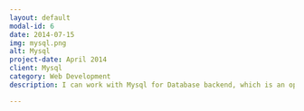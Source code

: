 ```yaml
---
layout: default
modal-id: 6
date: 2014-07-15
img: mysql.png
alt: Mysql
project-date: April 2014
client: Mysql
category: Web Development
description: I can work with Mysql for Database backend, which is an open source Relational Database Management System!

---
```

